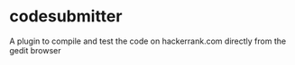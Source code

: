 codesubmitter
=============

A plugin to compile and test the code on hackerrank.com directly from the gedit browser

